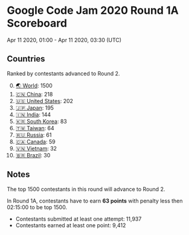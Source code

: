 # Google Code Jam 2020 Round 1A Scoreboard
Apr 11 2020, 01:00 - Apr 11 2020, 03:30  (UTC)

## Countries
Ranked by contestants advanced to Round 2.

0. [🌏 World](ALL.tsv): 1500
1. [🇨🇳 China](China.tsv): 218
2. [🇺🇸 United States](United%20States.tsv): 202
3. [🇯🇵 Japan](Japan.tsv): 195
4. [🇮🇳 India](India.tsv): 144
5. [🇰🇷 South Korea](South%20Korea.tsv): 83
6. [🇹🇼 Taiwan](Taiwan.tsv): 64
7. [🇷🇺 Russia](Russia.tsv): 61
8. [🇨🇦 Canada](Canada.tsv): 59
9. [🇻🇳 Vietnam](Vietnam.tsv): 32
10. [🇧🇷 Brazil](Brazil.tsv): 30


## Notes
The top 1500 contestants in this round will advance to Round 2.

In Round 1A, contestants have to earn **63 points** with penalty less then 02:15:00 to be top 1500.

+ Contestants submitted at least one attempt: 11,937
+ Contestants earned at least one point: 9,412
